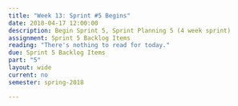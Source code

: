 ```yaml
---
title: "Week 13: Sprint #5 Begins"
date: 2018-04-17 12:00:00
description: Begin Sprint 5, Sprint Planning 5 (4 week sprint)
assignment: Sprint 5 Backlog Items
reading: "There's nothing to read for today."
due: Sprint 5 Backlog Items
part: "5"
layout: wide
current: no
semester: spring-2018

---
```

